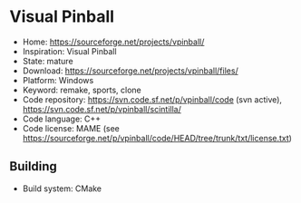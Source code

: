 # Visual Pinball

- Home: https://sourceforge.net/projects/vpinball/
- Inspiration: Visual Pinball
- State: mature
- Download: https://sourceforge.net/projects/vpinball/files/
- Platform: Windows
- Keyword: remake, sports, clone
- Code repository: https://svn.code.sf.net/p/vpinball/code (svn active), https://svn.code.sf.net/p/vpinball/scintilla/
- Code language: C++
- Code license: MAME (see https://sourceforge.net/p/vpinball/code/HEAD/tree/trunk/txt/license.txt)

## Building

- Build system: CMake
